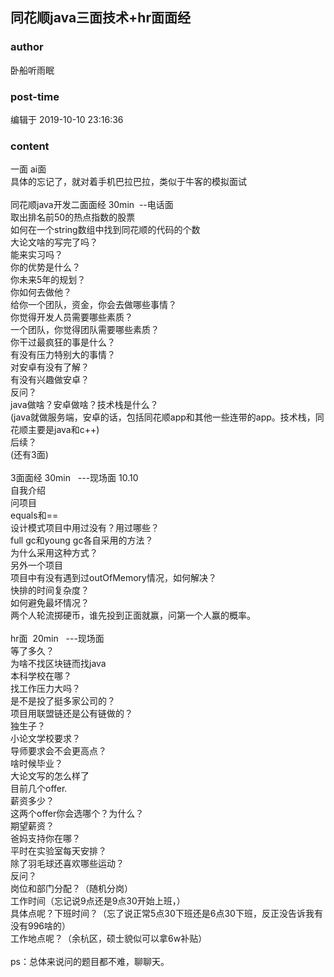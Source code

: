 ## 同花顺java三面技术+hr面面经
### author 
卧船听雨眠
### post-time 

编辑于  2019-10-10 23:16:36
### content 
<div class="post-topic-des nc-post-content">
 <div>
  一面 ai面
 </div>
 <div>
  具体的忘记了，就对着手机巴拉巴拉，类似于牛客的模拟面试
 </div>
 <div>
  <br/>
 </div>
 <div>
  同花顺java开发二面面经 30min  --电话面
 </div>
 取出排名前50的热点指数的股票
 <br/>
 如何在一个string数组中找到同花顺的代码的个数
 <br/>
 大论文啥的写完了吗？
 <br/>
 能来实习吗？
 <br/>
 你的优势是什么？
 <br/>
 你未来5年的规划？
 <br/>
 你如何去做他？
 <br/>
 给你一个团队，资金，你会去做哪些事情？
 <br/>
 你觉得开发人员需要哪些素质？
 <br/>
 一个团队，你觉得团队需要哪些素质？
 <br/>
 你干过最疯狂的事是什么？
 <br/>
 有没有压力特别大的事情？
 <br/>
 对安卓有没有了解？
 <br/>
 有没有兴趣做安卓？
 <br/>
 反问？
 <br/>
 java做啥？安卓做啥？技术栈是什么？
 <br/>
 (java就做服务端，安卓的话，包括同花顺app和其他一些连带的app。技术栈，同花顺主要是java和c++)
 <br/>
 后续？
 <br/>
 <div>
  (还有3面)
 </div>
 <div>
  <br/>
 </div>
 3面面经 30min   ---现场面 10.10
 <br/>
 自我介绍
 <br/>
 问项目
 <br/>
 equals和==
 <br/>
 设计模式项目中用过没有？用过哪些？
 <br/>
 full gc和young gc各自采用的方法？
 <br/>
 为什么采用这种方式？
 <br/>
 另外一个项目
 <br/>
 项目中有没有遇到过outOfMemory情况，如何解决？
 <br/>
 快排的时间复杂度？
 <br/>
 如何避免最坏情况？
 <br/>
 <div>
  两个人轮流掷硬币，谁先投到正面就赢，问第一个人赢的概率。
 </div>
 <div>
  <br/>
 </div>
 hr面  20min   ---现场面
 <br/>
 等了多久？
 <br/>
 为啥不找区块链而找java
 <br/>
 本科学校在哪？
 <br/>
 找工作压力大吗？
 <br/>
 是不是投了挺多家公司的？
 <br/>
 项目用联盟链还是公有链做的？
 <br/>
 独生子？
 <br/>
 小论文学校要求？
 <br/>
 导师要求会不会更高点？
 <br/>
 啥时候毕业？
 <br/>
 大论文写的怎么样了
 <br/>
 目前几个offer.
 <br/>
 薪资多少？
 <br/>
 这两个offer你会选哪个？为什么？
 <br/>
 期望薪资？
 <br/>
 爸妈支持你在哪？
 <br/>
 平时在实验室每天安排？
 <br/>
 除了羽毛球还喜欢哪些运动？
 <br/>
 <div>
  反问？
 </div>
 <div>
  岗位和部门分配？（随机分岗）
 </div>
 <div>
  工作时间（忘记说9点还是9点30开始上班，）
 </div>
 <div>
  具体点呢？下班时间？（忘了说正常5点30下班还是6点30下班，反正没告诉我有没有996啥的）
 </div>
 <div>
  工作地点呢？（余杭区，硕士貌似可以拿6w补贴）
 </div>
 <div>
  <br/>
 </div>
 <div>
  ps：总体来说问的题目都不难，聊聊天。
 </div>
</div>
